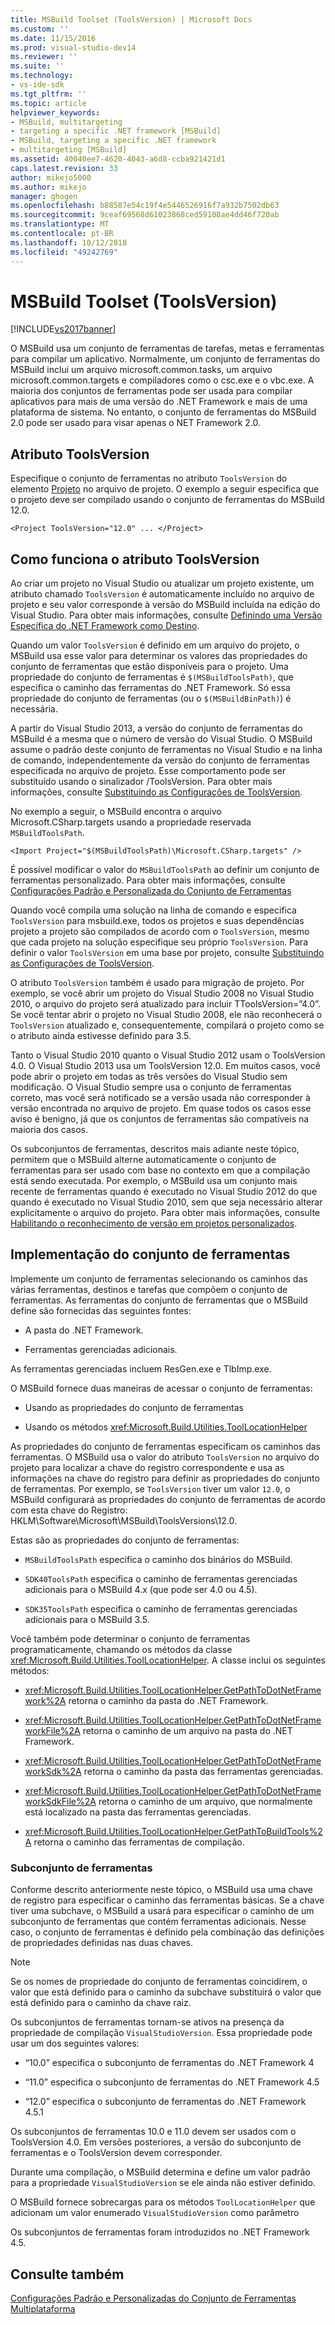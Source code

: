 ```yaml
---
title: MSBuild Toolset (ToolsVersion) | Microsoft Docs
ms.custom: ''
ms.date: 11/15/2016
ms.prod: visual-studio-dev14
ms.reviewer: ''
ms.suite: ''
ms.technology:
- vs-ide-sdk
ms.tgt_pltfrm: ''
ms.topic: article
helpviewer_keywords:
- MSBuild, multitargeting
- targeting a specific .NET framework [MSBuild]
- MSBuild, targeting a specific .NET framework
- multitargeting [MSBuild]
ms.assetid: 40040ee7-4620-4043-a6d8-ccba921421d1
caps.latest.revision: 33
author: mikejo5000
ms.author: mikejo
manager: ghogen
ms.openlocfilehash: b88587e54c19f4e5446526916f7a932b7502db63
ms.sourcegitcommit: 9ceaf69568d61023868ced59108ae4dd46f720ab
ms.translationtype: MT
ms.contentlocale: pt-BR
ms.lasthandoff: 10/12/2018
ms.locfileid: "49242769"
---
```

# <a name="msbuild-toolset-toolsversion"></a>MSBuild Toolset (ToolsVersion)
[!INCLUDE[vs2017banner](../includes/vs2017banner.md)]

  
O MSBuild usa um conjunto de ferramentas de tarefas, metas e ferramentas para compilar um aplicativo. Normalmente, um conjunto de ferramentas do MSBuild inclui um arquivo microsoft.common.tasks, um arquivo microsoft.common.targets e compiladores como o csc.exe e o vbc.exe. A maioria dos conjuntos de ferramentas pode ser usada para compilar aplicativos para mais de uma versão do .NET Framework e mais de uma plataforma de sistema. No entanto, o conjunto de ferramentas do MSBuild 2.0 pode ser usado para visar apenas o NET Framework 2.0.  
  
## <a name="toolsversion-attribute"></a>Atributo ToolsVersion  
 Especifique o conjunto de ferramentas no atributo `ToolsVersion` do elemento [Projeto](../msbuild/project-element-msbuild.md) no arquivo de projeto. O exemplo a seguir especifica que o projeto deve ser compilado usando o conjunto de ferramentas do MSBuild 12.0.  
  
```  
<Project ToolsVersion="12.0" ... </Project>  
```  
  
## <a name="how-the-toolsversion-attribute-works"></a>Como funciona o atributo ToolsVersion  
 Ao criar um projeto no Visual Studio ou atualizar um projeto existente, um atributo chamado `ToolsVersion` é automaticamente incluído no arquivo de projeto e seu valor corresponde à versão do MSBuild incluída na edição do Visual Studio. Para obter mais informações, consulte [Definindo uma Versão Específica do .NET Framework como Destino](../ide/targeting-a-specific-dotnet-framework-version.md).  
  
 Quando um valor `ToolsVersion` é definido em um arquivo do projeto, o MSBuild usa esse valor para determinar os valores das propriedades do conjunto de ferramentas que estão disponíveis para o projeto. Uma propriedade do conjunto de ferramentas é `$(MSBuildToolsPath)`, que especifica o caminho das ferramentas do .NET Framework. Só essa propriedade do conjunto de ferramentas (ou o `$(MSBuildBinPath)`) é necessária.  
  
 A partir do Visual Studio 2013, a versão do conjunto de ferramentas do MSBuild é a mesma que o número de versão do Visual Studio. O MSBuild assume o padrão deste conjunto de ferramentas no Visual Studio e na linha de comando, independentemente da versão do conjunto de ferramentas especificada no arquivo de projeto.  Esse comportamento pode ser substituído usando o sinalizador /ToolsVersion. Para obter mais informações, consulte [Substituindo as Configurações de ToolsVersion](../msbuild/overriding-toolsversion-settings.md).  
  
 No exemplo a seguir, o MSBuild encontra o arquivo Microsoft.CSharp.targets usando a propriedade reservada `MSBuildToolsPath`.  
  
```  
<Import Project="$(MSBuildToolsPath)\Microsoft.CSharp.targets" />  
```  
  
 É possível modificar o valor do `MSBuildToolsPath` ao definir um conjunto de ferramentas personalizado. Para obter mais informações, consulte [Configurações Padrão e Personalizada do Conjunto de Ferramentas](../msbuild/standard-and-custom-toolset-configurations.md)  
  
 Quando você compila uma solução na linha de comando e especifica `ToolsVersion` para msbuild.exe, todos os projetos e suas dependências projeto a projeto são compilados de acordo com o `ToolsVersion`, mesmo que cada projeto na solução especifique seu próprio `ToolsVersion`. Para definir o valor `ToolsVersion` em uma base por projeto, consulte [Substituindo as Configurações de ToolsVersion](../msbuild/overriding-toolsversion-settings.md).  
  
 O atributo `ToolsVersion` também é usado para migração de projeto. Por exemplo, se você abrir um projeto do Visual Studio 2008 no Visual Studio 2010, o arquivo do projeto será atualizado para incluir TToolsVersion=”4.0”. Se você tentar abrir o projeto no Visual Studio 2008, ele não reconhecerá o `ToolsVersion` atualizado e, consequentemente, compilará o projeto como se o atributo ainda estivesse definido para 3.5.  
  
 Tanto o Visual Studio 2010 quanto o Visual Studio 2012 usam o ToolsVersion 4.0. O Visual Studio 2013 usa um ToolsVersion 12.0. Em muitos casos, você pode abrir o projeto em todas as três versões do Visual Studio sem modificação. O Visual Studio sempre usa o conjunto de ferramentas correto, mas você será notificado se a versão usada não corresponder à versão encontrada no arquivo de projeto. Em quase todos os casos esse aviso é benigno, já que os conjuntos de ferramentas são compatíveis na maioria dos casos.  
  
 Os subconjuntos de ferramentas, descritos mais adiante neste tópico, permitem que o MSBuild alterne automaticamente o conjunto de ferramentas para ser usado com base no contexto em que a compilação está sendo executada. Por exemplo, o MSBuild usa um conjunto mais recente de ferramentas quando é executado no Visual Studio 2012 do que quando é executado no Visual Studio 2010, sem que seja necessário alterar explicitamente o arquivo do projeto. Para obter mais informações, consulte [Habilitando o reconhecimento de versão em projetos personalizados](../misc/making-custom-projects-version-aware.md).  
  
## <a name="toolset-implementation"></a>Implementação do conjunto de ferramentas  
 Implemente um conjunto de ferramentas selecionando os caminhos das várias ferramentas, destinos e tarefas que compõem o conjunto de ferramentas. As ferramentas do conjunto de ferramentas que o MSBuild define são fornecidas das seguintes fontes:  
  
-   A pasta do .NET Framework.  
  
-   Ferramentas gerenciadas adicionais.  
  
 As ferramentas gerenciadas incluem ResGen.exe e TlbImp.exe.  
  
 O MSBuild fornece duas maneiras de acessar o conjunto de ferramentas:  
  
-   Usando as propriedades do conjunto de ferramentas  
  
-   Usando os métodos <xref:Microsoft.Build.Utilities.ToolLocationHelper>  
  
 As propriedades do conjunto de ferramentas especificam os caminhos das ferramentas. O MSBuild usa o valor do atributo `ToolsVersion` no arquivo do projeto para localizar a chave do registro correspondente e usa as informações na chave do registro para definir as propriedades do conjunto de ferramentas. Por exemplo, se `ToolsVersion` tiver um valor `12.0`, o MSBuild configurará as propriedades do conjunto de ferramentas de acordo com esta chave do Registro: HKLM\Software\Microsoft\MSBuild\ToolsVersions\12.0.  
  
 Estas são as propriedades do conjunto de ferramentas:  
  
-   `MSBuildToolsPath` especifica o caminho dos binários do MSBuild.  
  
-   `SDK40ToolsPath` especifica o caminho de ferramentas gerenciadas adicionais para o MSBuild 4.x (que pode ser 4.0 ou 4.5).  
  
-   `SDK35ToolsPath` especifica o caminho de ferramentas gerenciadas adicionais para o MSBuild 3.5.  
  
 Você também pode determinar o conjunto de ferramentas programaticamente, chamando os métodos da classe <xref:Microsoft.Build.Utilities.ToolLocationHelper>. A classe inclui os seguintes métodos:  
  
-   <xref:Microsoft.Build.Utilities.ToolLocationHelper.GetPathToDotNetFramework%2A> retorna o caminho da pasta do .NET Framework.  
  
-   <xref:Microsoft.Build.Utilities.ToolLocationHelper.GetPathToDotNetFrameworkFile%2A> retorna o caminho de um arquivo na pasta do .NET Framework.  
  
-   <xref:Microsoft.Build.Utilities.ToolLocationHelper.GetPathToDotNetFrameworkSdk%2A> retorna o caminho da pasta das ferramentas gerenciadas.  
  
-   <xref:Microsoft.Build.Utilities.ToolLocationHelper.GetPathToDotNetFrameworkSdkFile%2A> retorna o caminho de um arquivo, que normalmente está localizado na pasta das ferramentas gerenciadas.  
  
-   <xref:Microsoft.Build.Utilities.ToolLocationHelper.GetPathToBuildTools%2A> retorna o caminho das ferramentas de compilação.  
  
### <a name="sub-toolsets"></a>Subconjunto de ferramentas  
 Conforme descrito anteriormente neste tópico, o MSBuild usa uma chave de registro para especificar o caminho das ferramentas básicas. Se a chave tiver uma subchave, o MSBuild a usará para especificar o caminho de um subconjunto de ferramentas que contém ferramentas adicionais. Nesse caso, o conjunto de ferramentas é definido pela combinação das definições de propriedades definidas nas duas chaves.  
  
> [!NOTE]
>  Se os nomes de propriedade do conjunto de ferramentas coincidirem, o valor que está definido para o caminho da subchave substituirá o valor que está definido para o caminho da chave raiz.  
  
 Os subconjuntos de ferramentas tornam-se ativos na presença da propriedade de compilação `VisualStudioVersion`. Essa propriedade pode usar um dos seguintes valores:  
  
-   “10.0” especifica o subconjunto de ferramentas do .NET Framework 4  
  
-   “11.0” especifica o subconjunto de ferramentas do .NET Framework 4.5  
  
-   “12.0” especifica o subconjunto de ferramentas do .NET Framework 4.5.1  
  
 Os subconjuntos de ferramentas 10.0 e 11.0 devem ser usados com o ToolsVersion 4.0. Em versões posteriores, a versão do subconjunto de ferramentas e o ToolsVersion devem corresponder.  
  
 Durante uma compilação, o MSBuild determina e define um valor padrão para a propriedade `VisualStudioVersion` se ele ainda não estiver definido.  
  
 O MSBuild fornece sobrecargas para os métodos `ToolLocationHelper` que adicionam um valor enumerado `VisualStudioVersion` como parâmetro  
  
 Os subconjuntos de ferramentas foram introduzidos no .NET Framework 4.5.  
  
## <a name="see-also"></a>Consulte também  
 [Configurações Padrão e Personalizadas do Conjunto de Ferramentas](../msbuild/standard-and-custom-toolset-configurations.md)   
 [Multiplataforma](../msbuild/msbuild-multitargeting-overview.md)



